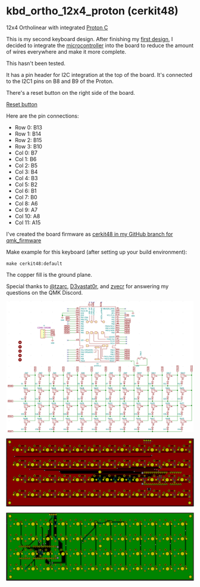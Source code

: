 # kbd_ortho_12x4_proton (cerkit48)
 12x4 Ortholinear with integrated [Proton C](https://qmk.fm/proton-c/)

 This is my second keyboard design. After finishing my [first design](https://github.com/cerkit/kbd_ortho_12x4), I decided to integrate the [microcontroller](https://qmk.fm/proton-c/) into the board to reduce the amount of wires everywhere and make it more complete.

 This hasn't been tested.

 It has a pin header for I2C integration at the top of the board. It's connected to the I2C1 pins on B8 and B9 of the Proton.

 There's a reset button on the right side of the board.

 [Reset button](https://omronfs.omron.com/en_US/ecb/products/pdf/en-b3f.pdf)

Here are the pin connections:

* Row 0: B13
* Row 1: B14
* Row 2: B15
* Row 3: B10
* Col 0: B7
* Col 1: B6
* Col 2: B5
* Col 3: B4
* Col 4: B3
* Col 5: B2
* Col 6: B1
* Col 7: B0
* Col 8: A6
* Col 9: A7
* Col 10: A8
* Col 11: A15

I've created the board firmware as [cerkit48 in my GitHub branch for qmk_firmware](https://github.com/cerkit/qmk_firmware)

Make example for this keyboard (after setting up your build environment):

    make cerkit48:default
    
The copper fill is the ground plane.

Special thanks to [@tzarc](https://github.com/tzarc), [D3vastat0r](https://github.com/covah901), and [zvecr](https://github.com/zvecr) for answering my questions on the QMK Discord.

![cerkit48 schematic](https://github.com/cerkit/kbd_ortho_12x4_proton/blob/master/cerkit48_schematic.png?raw=true)

![cerkit48 front](https://github.com/cerkit/kbd_ortho_12x4_proton/blob/master/cerkit48_front_copper.png?raw=true)

![cerkit48 back](https://github.com/cerkit/kbd_ortho_12x4_proton/blob/master/cerkit48_back_copper.png?raw=true)
